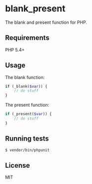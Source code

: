 # blank_present

The blank and present function for PHP.

## Requirements

PHP 5.4+

## Usage

The blank function:

``` php
if (_blank($var)) {
    // do stuff
}
```

The present function:

``` php
if (_present($var)) {
    // do stuff
}
```

## Running tests

``` bash
$ vendor/bin/phpunit
```

## License

MIT
